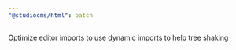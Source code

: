 ```yaml
---
"@studiocms/html": patch
---
```


Optimize editor imports to use dynamic imports to help tree shaking
